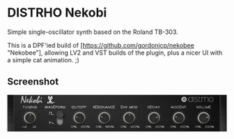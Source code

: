 # DISTRHO Nekobi

Simple single-oscillator synth based on the Roland TB-303.

This is a DPF'ied build of [https://github.com/gordonjcp/nekobee "Nekobee"], allowing LV2 and VST builds of the plugin,
plus a nicer UI with a simple cat animation. ;)

## Screenshot
![Nekobi](https://raw.githubusercontent.com/DISTRHO/nekobi/master/plugins/Nekobi/Screenshot.png "Nekobi")<br/>
